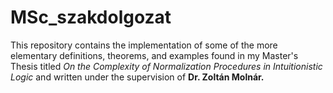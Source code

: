 # MSc_szakdolgozat

This repository contains the implementation of some of the more elementary definitions, theorems, and examples found in my Master's Thesis titled *On the Complexity of Normalization Procedures in Intuitionistic Logic* and written under the supervision of **Dr. Zoltán Molnár.**
